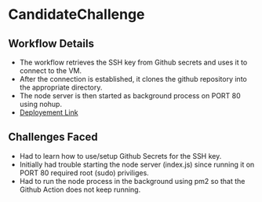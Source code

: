 # CandidateChallenge

## Workflow Details
- The workflow retrieves the SSH key from Github secrets and uses it to connect to the VM.
- After the connection is established, it clones the github repository into the appropriate directory.
- The node server is then started as background process on PORT 80 using nohup.
- [Deployement Link](https://20.2.74.69/sayHello)

## Challenges Faced
- Had to learn how to use/setup Github Secrets for the SSH key.
- Initially had trouble starting the node server (index.js) since running it on PORT 80 required root (sudo) priviliges.
- Had to run the node process in the background using pm2 so that the Github Action does not keep running.